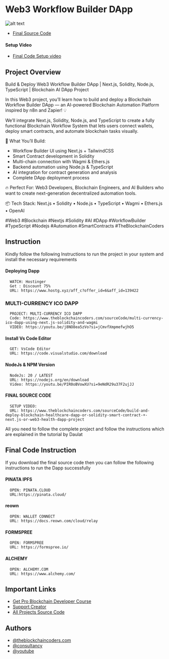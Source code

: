 # Web3 Workflow Builder DApp

![alt text](https://www.daulathussain.com/wp-content/uploads/2025/10/Build-Deploy-Web3-Workflow-Builder-DApp-Next.js-Solidity-Node.js-TypeScript-Blockchain-AI-DApp-Project.jpg)

- [Final Source Code]()

#### Setup Video

- [Final Code Setup video]()

## Project Overview

Build & Deploy Web3 Workflow Builder DApp | Next.js, Solidity, Node.js, TypeScript | Blockchain AI DApp Project

In this Web3 project, you’ll learn how to build and deploy a Blockchain Workflow Builder DApp — an AI-powered Blockchain Automation Platform inspired by n8n and Zapier! 💡

We’ll integrate Next.js, Solidity, Node.js, and TypeScript to create a fully functional Blockchain Workflow System that lets users connect wallets, deploy smart contracts, and automate blockchain tasks visually.

💎 What You’ll Build:

- Workflow Builder UI using Next.js + TailwindCSS
- Smart Contract development in Solidity
- Multi-chain connection with Wagmi & Ethers.js
- Backend automation using Node.js & TypeScript
- AI integration for contract generation and analysis
- Complete DApp deployment process

🔥 Perfect For: Web3 Developers, Blockchain Engineers, and AI Builders who want to create next-generation decentralized automation tools.

📦 Tech Stack:
Next.js • Solidity • Node.js • TypeScript • Wagmi • Ethers.js • OpenAI

#Web3 #Blockchain #Nextjs #Solidity #AI #DApp #WorkflowBuilder #TypeScript #Nodejs #Automation #SmartContracts #TheBlockchainCoders

## Instruction

Kindly follow the following Instructions to run the project in your system and install the necessary requirements

#### Deploying Dapp

```
  WATCH: Hostinger
  Get : Discount 75%
  URL: https://www.hostg.xyz/aff_c?offer_id=6&aff_id=139422
```

### MULTI-CURRENCY ICO DAPP

```
  PROJECT: MULTI-CURRENCY ICO DAPP
  Code: https://www.theblockchaincoders.com/sourceCode/multi-currency-ico-dapp-using-next.js-solidity-and-wagmi
  VIDEO: https://youtu.be/j8NO8ea5zVo?si=jCmvfXmpmefwjhO5
```

#### Install Vs Code Editor

```
  GET: VsCode Editor
  URL: https://code.visualstudio.com/download
```

#### NodeJs & NPM Version

```
  NodeJs: 20 / LATEST
  URL: https://nodejs.org/en/download
  Video: https://youtu.be/PIR0oBVowXU?si=9eNdR29u37F2ujJJ
```

#### FINAL SOURCE CODE

```
  SETUP VIDEO:
  URL: https://www.theblockchaincoders.com/sourceCode/build-and-deploy-blockchain-healthcare-dapp-or-solidity-smart-contract-+-next.js-or-web3-health-dapp-project
```

All you need to follow the complete project and follow the instructions which are explained in the tutorial by Daulat

## Final Code Instruction

If you download the final source code then you can follow the following instructions to run the Dapp successfully

#### PINATA IPFS

```
  OPEN: PINATA.CLOUD
  URL:https://pinata.cloud/
```

#### reown

```
  OPEN: WALLET CONNECT
  URL: https://docs.reown.com/cloud/relay
```

#### FORMSPREE

```
  OPEN: FORMSPREE
  URL: https://formspree.io/
```

#### ALCHEMY

```
  OPEN: ALCHEMY.COM
  URL: https://www.alchemy.com/
```

## Important Links

- [Get Pro Blockchain Developer Course](https://www.theblockchaincoders.com/pro-nft-marketplace)
- [Support Creator](https://bit.ly/Support-Creator)
- [All Projects Source Code](https://www.theblockchaincoders.com/SourceCode)

## Authors

- [@theblockchaincoders.com](https://www.theblockchaincoders.com/)
- [@consultancy](https://www.theblockchaincoders.com/consultancy)
- [@youtube](https://www.youtube.com/@daulathussain)
